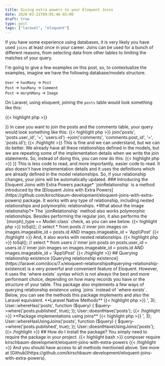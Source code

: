 ```yaml
---
title: Giving extra powers to your Eloquent Joins
date: 2020-03-21T09:05:46-03:00
draft: true
type: post
tags: ["laravel", "eloquent"]
---
```


If you have some experience using databases, it is very likely you have used `joins` at least once in your career. Joins can be used for a bunch of different reasons, from selecting data from other tables to limiting the matches of your query.

I'm going to give a few examples on this post, so, to contextualize the examples, imagine we have the following database/models structure.

`User` -> `hasMany` -> `Post`<br>
`Post` -> `hasMany` -> `Comment`<br>
`Post` -> `morphMany` -> `Image`

On Laravel, using eloquent, joining the `posts` table would look something like this:

{{< highlight php >}}
<?php

User::join('posts', 'posts.user_id', '=', 'users.id');
{{< /highlight >}}

In case you want to join the posts and the comments table, your query would look something like this:

{{< highlight php >}}
<?php

User::query()
    ->join('posts', 'posts.user_id', '=', 'users.id')
    ->join('comments', 'comments.post_id', '=', 'posts.id');
{{< /highlight >}}

This is fine and we can understand, but we can do better. We already have all these relationships defined in the models, but we are repeating some of the implementation details when we write the join statements. So, instead of doing this, you can now do this:

{{< highlight php >}}
<?php

// example 1
User::joinRelationship('posts');

// example 2
User::joinRelationship('posts.comments');
{{< /highlight >}}

This is less code to read, and more importantly, easier code to read. It also doesn't have implementation details and it uses the definitions which are already defined in the model relationships. So, if your relationship changes, your joins will be automatically updated.

### Introducing the Eloquent Joins with Extra Powers package*

`joinRelationship` is a method introduced by the [Eloquent Joins with Extra Powers](https://github.com/kirschbaum-development/eloquent-joins-with-extra-powers) package. It works with any type of relationship, including nested relationships and polymorphic relationships.

*What about the Image relationship?*

The `joinRelationship` method also works polymorphic relationships. Besides performing the regular join, it also performs the `{morph}_type == Model::class` check, as you can see below.

{{< highlight php >}}
<?php

Post::joinRelationship('images')->toSql();

// select * from posts
// inner join images on images.imageable_id = posts.id AND images.imageable_id = 'App\\Post'
{{< /highlight >}}

And, it also works with nested relationships.

{{< highlight php >}}
<?php

User::joinRelationship('posts.images')->toSql();

// select * from users
// inner join posts on posts.user_id = users.id
// inner join images on images.imageable_id = posts.id AND images.imageable_id = 'App\\Post'
{{< /highlight >}}

## Querying relationship existence

[Querying relationship existence](https://laravel.com/docs/7.x/eloquent-relationships#querying-relationship-existence) is a very powerful and convenient feature of Eloquent. However, it uses the `where exists` syntax which is not always the best and more performant choice, depending on how many records you have or the structure of your table.

This package also implements a few ways of querying relationship existence using `joins` instead of `where exists`.

Below, you can see the methods this package implements and also the Laravel equivalent.

**Laravel Native Methods**

{{< highlight php >}}
<?php

User::has('posts');
User::has('posts.comments');
User::has('posts', '>', 3);
User::whereHas('posts', function ($query) {
    $query->where('posts.published', true);
});
User::doesntHave('posts');
{{< /highlight >}}

**Package implementations using joins**

{{< highlight php >}}
<?php
User::hasUsingJoins('posts');
User::hasUsingJoins('posts.comments');
User::hasUsingJoins('posts.comments', '>', 3);
User::whereHasUsingJoins('posts', function ($query) {
    $query->where('posts.published', true);
});
User::doesntHaveUsingJoins('posts');
{{< /highlight >}}

## How do I install the package?
You simply need to require the package in your project.

{{< highlight bash >}}
composer require kirschbaum-development/eloquent-joins-with-extra-powers
{{< /highlight >}}

And you should have access to all methods mentioned above. See more at [Github](https://github.com/kirschbaum-development/eloquent-joins-with-extra-powers).
